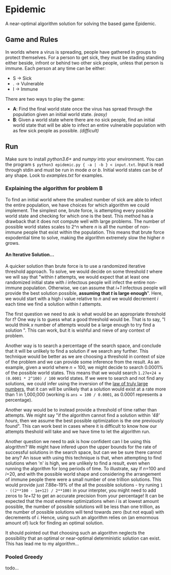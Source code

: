 # Epidemic

A near-optimal algorithm solution for solving the based game Epidemic. 

## Game and Rules

In worlds where a virus is spreading, people have gathered in groups to protect themselves. For a person to get sick, they must be stading standing either beside, infront or behind two other sick people, unless that person is immune. Each person at any time can be either:
* S -> Sick
* . -> Vulnerable
* I -> Immune

There are two ways to play the game:
* **A**: Find the final world state once the virus has spread through the population given an initial world state. _(easy)_
* **B**: Given a world state where there are no sick people, find an initial world state that will be able to infect an entire vulnerable population with as few sick people as possible. _(difficult)_

## Run

Make sure to install _python3.6+_ and _numpy_ into your environment. You can the program `$ python3 epidemic.py { -a | -b } < input.txt`. Input is read through stdin and must be run in mode _a_ or _b_. Initial world states can be of any shape. Look to _examples.txt_ for examples.

### Explaining the algorithm for problem B

To find an initial world where the smallest number of sick are able to infect the entire population, we have choices for which algorithm we could implement. The simplest one, brute force, is attempting every possible world state and checking for which one is the best. This method has a drawback that it does not compute well with large problems. The number of possible world states scales to 2^n where _n_ is all the number of non-immune people that exist within the population. This means that brute force expodential time to solve, making the algorithm extremely slow the higher _n_ grows.

#### An Iterative Solution...

A quicker solution than brute force is to use a randomized iterative threshold approach. To solve, we would decide on some threshold _t_ where we will say that "within _t_ attempts, we would expect that at least one randomized initial state with _i_ infectous people will infect the entire non-immune population. Otherwise, we can assume that _i+1_ infectous people will provide the best solution possible, **assuming that _t_ is large enough**". Here, we would start with a high _i_ value relative to _n_ and we would decrement _i_ each time we find a solution within _t_ attempts.

The first question we need to ask is what would be an appropriate threshold for _t_? One way is to guess what a good threshold would be. That is to say, "I would think _x_ number of attempts would be a large enough to try find a solution ". This can work, but it is wishful and nieve of any context of problem.

Another way is to search a percentage of the search space, and conclude that it will be unlikely to find a solution if we search any further. This technique would be better as we are choosing a threshold in context of size of the problem and we can provide some inference from the result. As an example, given a world where _n_ = 100, we might decide to search 0.0001% of the possible world states. This means that we would search `1.27e+24 ≅ (0.0001 * 2^100) / 100` world states. If we were to search and not find any solutions, we could infer using the inversion of the [law of truly large numbers](https://en.wikipedia.org/wiki/Law_of_truly_large_numbers), that it can will be unlikely that a solution would exist at a rate more than 1 in 1,000,000 (working is `ans = 100 / 0.0001`, as 0.0001 represents a percentage). 

Another way would be to instead provide a threshold of time rather than attempts. We might say "if the algorithm cannot find a solution within _'48' hours_, then we assume the best possible optimization is the one previously found". This can work best in cases where it is difficult to know how our attempts theshold will take and we have time to let the algorithm run.

Another question we need to ask is how confident can I be using this alogrithm? We might have infered upon the upper bounds for the rate of successful solutions in the search space, but can we be sure there cannot be any? An issue with using this technique is that, when attempting to find solutions when 'n' is high, we are unlikely to find a result, even when running the algorithm for long periods of time. To illustrate, say if _n_=100 and _i_=20, and with the possible world shape and considering the arrangement of immune people there were a small number of one trillion solutions. This would provide just 7.88e-19% of the all the possible solutions - try runing `1 - ((2**100 - 1e+12) / 2**100)` in your interpter, you might need to add zeros to _1e+12_ to get an accurate precision from your percentage! It can be expected that the most extreme optimizations when _i_ is at lowest amount possible, the number of possible solutions will be less than one trillion, as the number of possible solutions will tend towards zero (but not equal) with decrements of _i_. Hence, using such an algorithm relies on (an emormous amount of) luck for finding an optimal solution.

It should pointed out that choosing such an algorithm neglects the possibility that an optimal or near-optimal deterministic solution can exist. This has lead me to my algorithm...

### Pooled Greedy

todo...
